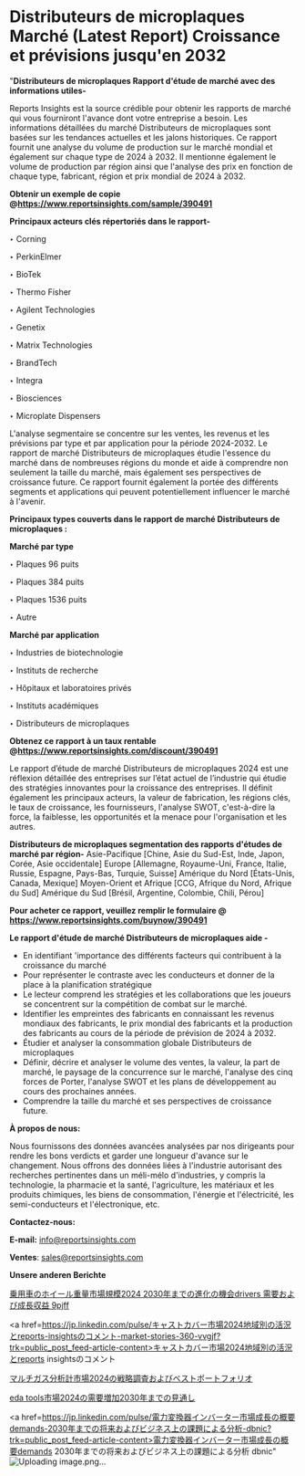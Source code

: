 # Distributeurs de microplaques Marché (Latest Report) Croissance et prévisions jusqu'en 2032

"<strong>Distributeurs de microplaques Rapport d'étude de marché avec des informations utiles-</strong>

Reports Insights est la source crédible pour obtenir les rapports de marché qui vous fourniront l'avance dont votre entreprise a besoin. Les informations détaillées du marché Distributeurs de microplaques sont basées sur les tendances actuelles et les jalons historiques. Ce rapport fournit une analyse du volume de production sur le marché mondial et également sur chaque type de 2024 à 2032. Il mentionne également le volume de production par région ainsi que l'analyse des prix en fonction de chaque type, fabricant, région et prix mondial de 2024 à 2032.

<strong><b>Obtenir un exemple de copie @</b></strong><a href=https://www.reportsinsights.com/sample/390491><strong><b>https://www.reportsinsights.com/sample/390491</b></strong></a>

<b>Principaux acteurs clés répertoriés dans le rapport-</b>

<b> </b>‣ Corning

‣ PerkinElmer

‣ BioTek

‣ Thermo Fisher

‣ Agilent Technologies

‣ Genetix

‣ Matrix Technologies

‣ BrandTech

‣ Integra

‣ Biosciences

‣ Microplate Dispensers

L'analyse segmentaire se concentre sur les ventes, les revenus et les prévisions par type et par application pour la période 2024-2032. Le rapport de marché Distributeurs de microplaques étudie l'essence du marché dans de nombreuses régions du monde et aide à comprendre non seulement la taille du marché, mais également ses perspectives de croissance future. Ce rapport fournit également la portée des différents segments et applications qui peuvent potentiellement influencer le marché à l'avenir.

<strong>Principaux types couverts dans le rapport de marché Distributeurs de microplaques :</strong>

<strong>Marché par type</strong>

‣ Plaques 96 puits

‣ Plaques 384 puits

‣ Plaques 1536 puits

‣ Autre

<strong>Marché par application</strong>

‣ Industries de biotechnologie

‣ Instituts de recherche

‣ Hôpitaux et laboratoires privés

‣ Instituts académiques

‣ Distributeurs de microplaques

<strong><b>Obtenez ce rapport à un taux rentable @</b></strong><a href=https://www.reportsinsights.com/discount/390491><strong><b>https://www.reportsinsights.com/discount/390491</b></strong></a>

Le rapport d’étude de marché Distributeurs de microplaques 2024 est une réflexion détaillée des entreprises sur l’état actuel de l’industrie qui étudie des stratégies innovantes pour la croissance des entreprises. Il définit également les principaux acteurs, la valeur de fabrication, les régions clés, le taux de croissance, les fournisseurs, l'analyse SWOT, c'est-à-dire la force, la faiblesse, les opportunités et la menace pour l'organisation et les autres.

<strong>Distributeurs de microplaques segmentation des rapports d'études de marché par région-</strong>
Asie-Pacifique [Chine, Asie du Sud-Est, Inde, Japon, Corée, Asie occidentale]
Europe [Allemagne, Royaume-Uni, France, Italie, Russie, Espagne, Pays-Bas, Turquie, Suisse]
Amérique du Nord [États-Unis, Canada, Mexique]
Moyen-Orient et Afrique [CCG, Afrique du Nord, Afrique du Sud]
Amérique du Sud [Brésil, Argentine, Colombie, Chili, Pérou]

<strong>Pour acheter ce rapport, veuillez remplir le formulaire @   <a href=https://www.reportsinsights.com/buynow/390491>https://www.reportsinsights.com/buynow/390491</a></strong>

<strong>Le rapport d'étude de marché Distributeurs de microplaques aide -</strong>
<ul>
  <li>En identifiant 'importance des différents facteurs qui contribuent à la croissance du marché</li>
  <li>Pour représenter le contraste avec les conducteurs et donner de la place à la planification stratégique</li>
  <li>Le lecteur comprend les stratégies et les collaborations que les joueurs se concentrent sur la compétition de combat sur le marché.</li>
  <li>Identifier les empreintes des fabricants en connaissant les revenus mondiaux des fabricants, le prix mondial des fabricants et la production des fabricants au cours de la période de prévision de 2024 à 2032.</li>
  <li>Étudier et analyser la consommation globale Distributeurs de microplaques</li>
  <li>Définir, décrire et analyser le volume des ventes, la valeur, la part de marché, le paysage de la concurrence sur le marché, l'analyse des cinq forces de Porter, l'analyse SWOT et les plans de développement au cours des prochaines années.</li>
  <li>Comprendre la taille du marché et ses perspectives de croissance future.</li>
</ul>
<strong>À propos de nous:</strong>

Nous fournissons des données avancées analysées par nos dirigeants pour rendre les bons verdicts et garder une longueur d'avance sur le changement. Nous offrons des données liées à l'industrie autorisant des recherches pertinentes dans un méli-mélo d'industries, y compris la technologie, la pharmacie et la santé, l'agriculture, les matériaux et les produits chimiques, les biens de consommation, l'énergie et l'électricité, les semi-conducteurs et l'électronique, etc.

<strong>Contactez-nous:</strong>

<strong>E-mail:</strong> <a href=mailto:info@reportsinsights.com>info@reportsinsights.com</a>

<strong>Ventes</strong>: <a href=mailto:sales@reportsinsights.com>sales@reportsinsights.com</a>

<strong>Unsere anderen Berichte</strong>

<a href=https://www.linkedin.com/pulse/乗用車のホイール重量市場規模2024-2030年までの進化の機会drivers-需要および成長収益-9pjff/>乗用車のホイール重量市場規模2024 2030年までの進化の機会drivers 需要および成長収益 9pjff</a>

<a href=https://jp.linkedin.com/pulse/キャストカバー市場2024地域別の活況とreports-insightsのコメント-market-stories-360-vvgjf?trk=public_post_feed-article-content>キャストカバー市場2024地域別の活況とreports insightsのコメント</a>

<a href=https://www.linkedin.com/pulse/マルチガス分析計市場2024の戦略調査およびベストポートフォリオ-tribunal-analytics-360-1yfue/>マルチガス分析計市場2024の戦略調査およびベストポートフォリオ</a>

<a href=https://www.linkedin.com/pulse/eda-tools市場2024の需要増加2030年までの見通し-reports-insights-expert-l6n0f/>eda tools市場2024の需要増加2030年までの見通し</a>

<a href=https://jp.linkedin.com/pulse/電力変換器インバーター市場成長の概要demands-2030年までの将来およびビジネス上の課題による分析-dbnic?trk=public_post_feed-article-content>電力変換器インバーター市場成長の概要demands 2030年までの将来およびビジネス上の課題による分析 dbnic</a>"
![Uploading image.png…]()
